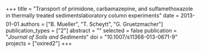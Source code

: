 +++
title = "Transport of primidone, carbamazepine, and sulfamethoxazole in thermally treated sedimentslaboratory column experiments"
date = 2013-01-01
authors = ["B. Mueller", "T. Scheytt", "G. Gruetzmacher"]
publication_types = ["2"]
abstract = ""
selected = false
publication = "*Journal of Soils and Sediments*"
doi = "10.1007/s11368-013-0671-9"
projects = ["oxired2"]
+++

